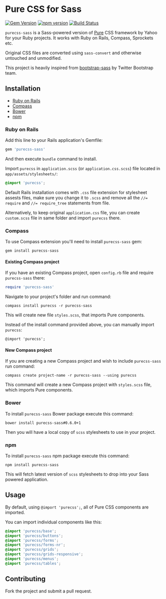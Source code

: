 # Pure CSS for Sass

[![Gem Version](https://badge.fury.io/rb/purecss-sass.svg)](http://badge.fury.io/rb/purecss-sass)
[![npm version](https://badge.fury.io/js/purecss-sass.svg)](http://badge.fury.io/js/purecss-sass)
[![Build Status](https://travis-ci.org/rubysamurai/purecss-sass.svg?branch=v0.6.0)](https://travis-ci.org/rubysamurai/purecss-sass)

`purecss-sass` is a Sass-powered version of [Pure](https://github.com/yahoo/pure/) CSS framework by Yahoo for your Ruby projects. It works with Ruby on Rails, Compass, Sprockets etc.

Original CSS files are converted using `sass-convert` and otherwise untouched and unmodified.

This project is heavily inspired from [bootstrap-sass](https://github.com/twbs/bootstrap-sass) by Twitter Bootstrap team.

## Installation

* [Ruby on Rails](#ruby-on-rails)
* [Compass](#compass)
* [Bower](#bower)
* [npm](#npm)


### Ruby on Rails

Add this line to your Rails application's Gemfile:

```ruby
gem 'purecss-sass'
```

And then execute `bundle` command to install.

Import `purecss` in `application.scss` (or `application.css.scss`) file located in `app/assets/stylesheets/`:

```scss
@import 'purecss';
```

Default Rails installation comes with `.css` file extension for stylesheet assests files, make sure you change it to `.scss` and remove all the `//= require` and `//= require_tree` statements from file.

Alternatively, to keep original `application.css` file, you can create `custom.scss` file in same folder and import `purecss` there.

### Compass

To use Compass extension you'll need to install `purecss-sass` gem:

```
gem install purecss-sass
```

#### Existing Compass project

If you have an existing Compass project, open `config.rb` file and require `purecss-sass` there:

```ruby
require 'purecss-sass'
```

Navigate to your project's folder and run command:

```
compass install purecss -r purecss-sass
```

This will create new file `styles.scss`, that imports Pure components.

Instead of the install command provided above, you can manually import `purecss`:

```
@import 'purecss';
```

#### New Compass project

If you are creating a new Compass project and wish to include `purecss-sass` run command:

```
compass create project-name -r purecss-sass --using purecss
```

This command will create a new Compass project with `styles.scss` file, which imports Pure components.

### Bower

To install `purecss-sass` Bower package execute this command:
```
bower install purecss-sass#0.6.0+1
```

Then you will have a local copy of `scss` stylesheets to use in your project.

### npm

To install `purecss-sass` npm package execute this command:
```
npm install purecss-sass
```

This will fetch latest version of `scss` stylesheets to drop into your Sass powered application.

## Usage

By default, using `@import 'purecss';`, all of Pure CSS components are imported.

You can import individual components like this:

```scss
@import 'purecss/base';
@import 'purecss/buttons';
@import 'purecss/forms';
@import 'purecss/forms-nr';
@import 'purecss/grids';
@import 'purecss/grids-responsive';
@import 'purecss/menus';
@import 'purecss/tables';
```

## Contributing

Fork the project and submit a pull request.